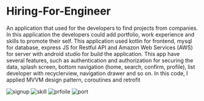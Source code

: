 # Hiring-For-Engineer

An application that used for the developers to find projects from companies. In this
application the developers could add portfolio, work experience and skills to promote their self.
This application used kotlin for frontend, mysql for database, express JS for Restful API and Amazon Web Services (AWS) for server with android studio for build the application. 
This app have several features, such as authentication and authorization for securing the data, splash screen, bottom navigation (home, search, confirm, profile), list developer with recyclerview, navigation drawer and so on. 
In this code, I applied MVVM design pattern, coroutines and retrofit

![signup](https://user-images.githubusercontent.com/42365857/98205583-fc034800-1f6a-11eb-986c-57c87d61f0c6.jpg)
![skill](https://user-images.githubusercontent.com/42365857/98205588-fc9bde80-1f6a-11eb-9bf4-0fb9441dbcc4.jpg)
![prfoile](https://user-images.githubusercontent.com/42365857/98205579-fb6ab180-1f6a-11eb-9448-99a1e5c3cd58.jpg)
![port](https://user-images.githubusercontent.com/42365857/98205574-f9a0ee00-1f6a-11eb-8c74-302dac249784.jpg)

